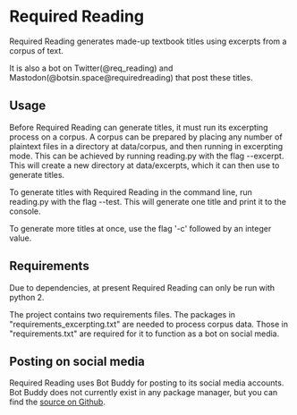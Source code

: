 # Required Reading

Required Reading generates made-up textbook titles using excerpts from a corpus of text.

It is also a bot on Twitter(@req_reading) and Mastodon(@botsin.space@requiredreading) that post these titles.

## Usage

Before Required Reading can generate titles, it must run its excerpting process on a corpus. A corpus can be prepared by placing any number of plaintext files in a directory at data/corpus, and then running in excerpting mode. This can be achieved by running reading.py with the flag --excerpt. This will create a new directory at data/excerpts, which it can then use to generate titles.

To generate titles with Required Reading in the command line, run reading.py with the flag --test. This will generate one title and print it to the console.

To generate more titles at once, use the flag '-c' followed by an integer value.

## Requirements

Due to dependencies, at present Required Reading can only be run with python 2.

The project contains two requirements files. The packages in "requirements_excerpting.txt" are needed to process corpus data. Those in "requirements.txt" are required for it to function as a bot on social media.

## Posting on social media

Required Reading uses Bot Buddy for posting to its social media accounts. Bot Buddy does not currently exist in any package manager, but you can find the [source on Github](https://github.com/inthescales/bot-buddy).
